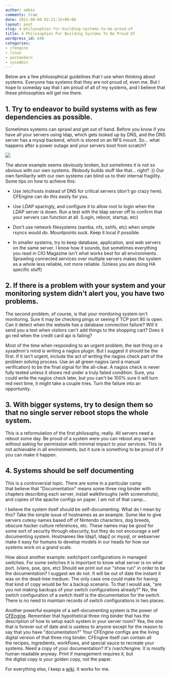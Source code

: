 ```yaml
---
author: admin
comments: true
date: 2011-08-08 02:21:32+00:00
layout: post
slug: 4-philosophies-for-building-systems-to-be-proud-of
title: 4 Philosophies For Building Systems To Be Proud Of
wordpress_id: 648
categories:
- cfengine
- linux
- postmodern
- sysadmin
---
```


Below are a few philosophical guidelines that I use when thinking about systems. Everyone has systems that they are not proud of, even me. But I hope to someday say that I am proud of all of my systems, and I believe that these philosophies will get me there.


## 1. Try to endeavor to build systems with as few dependencies as possible.


Sometimes systems can sprawl and get out of hand. Before you know if you have all your servers using ldap, which gets looked up by DNS, and the DNS server has a mysql backend, which is stored on an NFS mount. So... what happens after a power outage and your servers boot from scratch?

[![](/uploads/server-dependencies.png)](/uploads/server-dependencies.png)

The above example seems obviously broken, but sometimes it is not so obvious with our own systems. (Nobody builds stuff like that... right? :)) Our own familiarity with our own systems can blind us to their internal fragility. Some tips on how to achieve this:



	
  * Use /etc/hosts instead of DNS for critical servers (don't go crazy here). CFEngine can do this easily for you.

	
  * Use LDAP sparingly, and configure it to allow root to login when the LDAP server is down. Run a test with the ldap server off to confirm that your servers can function at all. (Login, reboot, startup, etc)

	
  * Don't use network filesystems (samba, nfs, sshfs, etc) when simple rsyncs would do. Mountpoints suck. Keep it local if possible.

	
  * In smaller systems, try to keep database, application, and web servers on the same server. I know how it sounds, but sometimes everything you read in CIO Magazine isn't what works best for all environments. Sprawling connected services over multiple servers makes the system as a whole less reliable, not more reliable. (Unless you are doing HA specific stuff)




## 2. If there is a problem with your system and your monitoring system didn't alert you, you have two problems.


The second problem, of course, is that your monitoring system isn't monitoring. Sure it may be checking pings or seeing if TCP port 80 is open. Can it detect when the website has a database connection failure? Will it send you a text when visitors can't add things to the shopping cart? Does it go red when the credit card api is failing?

Most of the time when responding to an urgent problem, the last thing on a sysadmin's mind is writing a nagios plugin. But I suggest it should be the first. If it isn't urgent, include the act of writing the nagios check part of the problem solving process. Use an all green nagios (and a manual verification) to be the final signal for the all-clear. A nagios check is never fully tested unless it shows red under a truly failed condition. Sure, you could write the nagios check later, but you can't be 100% sure it will turn red next time, it might take a couple tries. Turn the failure into an opportunity.


## 3. With bigger systems, try to design them so that no single server reboot stops the whole system.


This is a reformulation of the first philosophy, really. All servers need a reboot some day. Be proud of a system were you can reboot any server without asking for permission with minimal impact to your services. This is not achievable in all environments, but it sure is something to be proud of if you can make it happen.


## 4. Systems should be self documenting


This is a controversial topic. There are some in a particular camp that believe that "Documentation" means some three ring binder with chapters describing each server, install walkthroughs (with screenshots), and copies of the apache configs on paper. I am not of that camp...

I believe the system itself should be self-documenting. What do I mean by this? Take the simple issue of hostnames as an example. Some like to give servers cutesy names based off of Nintendo characters, dog breeds, obscure hacker culture references, etc. These names may be good for some sort of security through obscurity, but they do not encourage a self documenting system. Hostnames like ldap1, ldap2 or mysql, or webserver make it easy for humans to develop models in our heads for how our systems work on a grand scale.

How about another example: switchport configurations in managed switches. For some switches it is important to know what server is on what port. (vlans, poe, qos, etc) Should we print out our "show run" in order to be the documentation? I suggest we do not. It will be out of date the instant it was on the dead-tree medium. The only case one could make for having that kind of copy would be for a backup scenario. To that I would ask, "are you not making backups of your switch configurations already?" No, the switch configuration of a switch itself is the documentation for the switch. There is no need to maintain records of switch configurations in two places.

Another powerful example of a self-documenting system is the power of [CFEngine](http://www.cfengine.com/community). Remember that hypothetical three ring binder that has the description of how to setup each system in your server room? Yea, the one that is forever out of date and is useless to anyone except for the reason to say that you have "documentation?" Your CFEngine configs are the living digital version of that three ring binder. CFEngine itself can contain all the recipes, ingredients, workflows, and special sauce to recreate your systems. Need a copy of your documentation? It's /var/cfengine. It is mostly human readable anyway. Print if management requires it, but the digital copy is your golden copy, not the paper.

For everything else, I keep a [wiki](http://wiki.xkyle.com/). It works for me.
